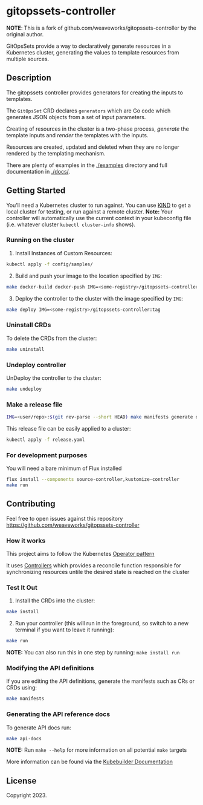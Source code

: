 # gitopssets-controller

**NOTE**: This is a fork of github.com/weaveworks/gitopssets-controller by the original author.


GitOpsSets provide a way to declaratively generate resources in a Kubernetes cluster, generating the values to template resources from multiple sources.

## Description

The gitopssets controller provides generators for creating the inputs to templates.

The `GitOpsSet` CRD declares `generators` which are Go code which generates JSON objects from a set of input parameters.

Creating of resources in the cluster is a two-phase process, _generate_ the template inputs and _render_ the templates with the inputs.

Resources are created, updated and deleted when they are no longer rendered by the templating mechanism.

There are plenty of examples in the [./examples](./examples) directory and full
documentation in [./docs/](./docs).

## Getting Started

You’ll need a Kubernetes cluster to run against. You can use [KIND](https://sigs.k8s.io/kind) to get a local cluster for testing, or run against a remote cluster.
**Note:** Your controller will automatically use the current context in your kubeconfig file (i.e. whatever cluster `kubectl cluster-info` shows).

### Running on the cluster

1. Install Instances of Custom Resources:

```sh
kubectl apply -f config/samples/
```

2. Build and push your image to the location specified by `IMG`:

```sh
make docker-build docker-push IMG=<some-registry>/gitopssets-controller:tag
```

3. Deploy the controller to the cluster with the image specified by `IMG`:

```sh
make deploy IMG=<some-registry>/gitopssets-controller:tag
```

### Uninstall CRDs

To delete the CRDs from the cluster:

```sh
make uninstall
```

### Undeploy controller

UnDeploy the controller to the cluster:

```sh
make undeploy
```

### Make a release file

```sh
IMG=<user/repo>:$(git rev-parse --short HEAD) make manifests generate docker-build docker-push release
```

This release file can be easily applied to a cluster:

```sh
kubectl apply -f release.yaml
```

### For development purposes

You will need a bare minimum of Flux installed

```sh
flux install --components source-controller,kustomize-controller
make run
```

## Contributing

Feel free to open issues against this repository https://github.com/weaveworks/gitopssets-controller

### How it works

This project aims to follow the Kubernetes [Operator pattern](https://kubernetes.io/docs/concepts/extend-kubernetes/operator/)

It uses [Controllers](https://kubernetes.io/docs/concepts/architecture/controller/)
which provides a reconcile function responsible for synchronizing resources untile the desired state is reached on the cluster

### Test It Out

1. Install the CRDs into the cluster:

```sh
make install
```

2. Run your controller (this will run in the foreground, so switch to a new terminal if you want to leave it running):

```sh
make run
```

**NOTE:** You can also run this in one step by running: `make install run`

### Modifying the API definitions

If you are editing the API definitions, generate the manifests such as CRs or CRDs using:

```sh
make manifests
```

### Generating the API reference docs

To generate API docs run:

```sh
make api-docs
```

**NOTE:** Run `make --help` for more information on all potential `make` targets

More information can be found via the [Kubebuilder Documentation](https://book.kubebuilder.io/introduction.html)

## License

Copyright 2023.
